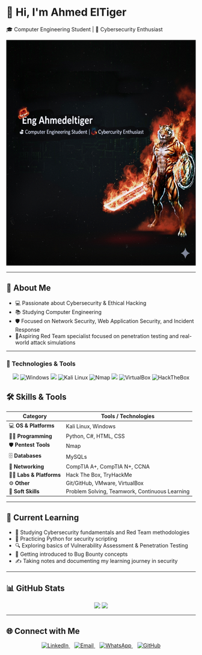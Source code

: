 # 👋 Hi, I'm Ahmed ElTiger  
🎓 Computer Engineering Student | 🔐 Cybersecurity Enthusiast

<img src="https://github.com/ahmedeltiger201/ahmedeltiger201/blob/f1771049f8b4082460323c3c76974f7349206fa6/Picsart_25-09-20_20-48-29-042.jpg" 
     alt="fun gif" 
     width="1000" 
     height="600"/>



---

## 🔎 About Me  
- 💻 Passionate about Cybersecurity & Ethical Hacking  
- 📚 Studying Computer Engineering   
- 🛡 Focused on Network Security, Web Application Security, and Incident Response  
- 🎯Aspiring Red Team specialist focused on penetration testing and real-world attack simulations 



---


### 🔧 Technologies & Tools 
  

<p align="center">
  <!-- Programming -->
  <img src="https://skillicons.dev/icons?i=python" />

  <!-- OS & Platforms -->
  
  <img src="https://raw.githubusercontent.com/tandpfun/skill-icons/main/icons/Windows-Dark.svg" width="48" height="48" alt="Windows"/>

  <!-- Databases -->
  <img src="https://skillicons.dev/icons?i=mysql" />

  <!-- Security Tools -->
  <img src="https://www.kali.org/images/kali-dragon-icon.svg" width="48" height="48" alt="Kali Linux"/>
  <img src="https://nmap.org/images/sitelogo-nmap.svg" width="48" height="48" alt="Nmap"/>

  <!-- Version Control -->
  <img src="https://skillicons.dev/icons?i=git" />

  <!-- Virtualization -->
  <img src="https://www.vectorlogo.zone/logos/virtualbox/virtualbox-icon.svg" width="48" height="48" alt="VirtualBox"/>

  <!-- Platforms -->
  <img src="https://avatars.githubusercontent.com/u/50994705?s=200&v=4" width="48" height="48" alt="HackTheBox"/>
</p>





## 🛠 Skills & Tools  

| **Category**       | **Tools / Technologies** |
|---------------------|---------------------------|
| 💻 **OS & Platforms** | Kali Linux, Windows |
| 👨‍💻 **Programming**    | Python, C#, HTML, CSS |
| 🛡 **Pentest Tools**  | Nmap |
| 🗄️ **Databases**      | MySQLs |
| 📡 **Networking**     |  CompTIA A+, CompTIA N+, CCNA |
| 🏴‍☠️ **Labs & Platforms** | Hack The Box, TryHackMe |
| ⚙️ **Other**          | Git/GitHub, VMware, VirtualBox |
| 🤝 **Soft Skills**    | Problem Solving, Teamwork, Continuous Learning |


---

## 🚀 Current Learning  
- 📖 Studying Cybersecurity fundamentals and Red Team methodologies  
- 🔧 Practicing Python for security scripting  
- 🔍 Exploring basics of Vulnerability Assessment & Penetration Testing  
- 🐞 Getting introduced to Bug Bounty concepts  
- ✍️ Taking notes and documenting my learning journey in security  


---

## 📊 GitHub Stats  

<p align="center">
  <img src="https://github-readme-stats.vercel.app/api?username=ahmedeltiger201&show_icons=true&theme=radical" height="160"/>
  <img src="https://github-readme-stats.vercel.app/api/top-langs/?username=ahmedeltiger201&layout=compact&theme=radical" height="160"/>
</p>

---

## 🌐 Connect with Me  
<p align="center">
  <a href="https://www.linkedin.com/in/ahmed-mohamed-216043319" target="_blank">
    <img src="https://img.shields.io/badge/LinkedIn-blue?style=for-the-badge&logo=linkedin" alt="LinkedIn"/>
  </a>
  &nbsp;&nbsp;
  <a href="mailto:ahmedmohamed45678hg@gmail.com" target="_blank">
    <img src="https://img.shields.io/badge/Email-D14836?style=for-the-badge&logo=gmail&logoColor=white" alt="Email"/>
  </a>
  &nbsp;&nbsp;
  <a href="https://wa.me/201097519637" target="_blank">
    <img src="https://img.shields.io/badge/WhatsApp-25D366?style=for-the-badge&logo=whatsapp&logoColor=white" alt="WhatsApp"/>
  </a>
  &nbsp;&nbsp;
  <a href="https://github.com/ahmedmohamed" target="_blank">
    <img src="https://img.shields.io/badge/GitHub-181717?style=for-the-badge&logo=github&logoColor=white" alt="GitHub"/>
  </a>
</p>




